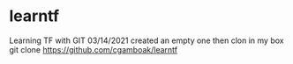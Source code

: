 # learntf
Learning TF with GIT
03/14/2021 
created an empty one then clon in my box
git clone https://github.com/cgamboak/learntf


